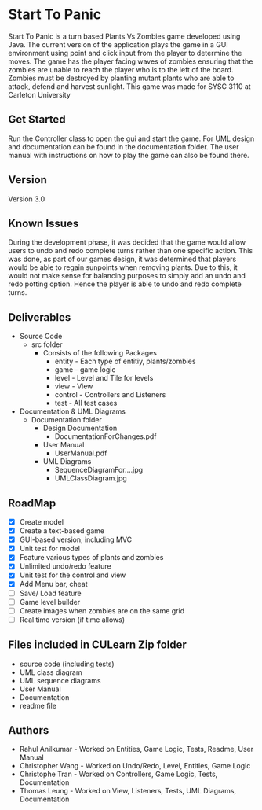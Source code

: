 # Start To Panic

Start To Panic is a turn based Plants Vs Zombies game developed using Java. 
The current version of the application plays the game in a GUI environment 
using point and click input from the player to determine the moves. 
The game has the player facing waves of zombies ensuring that the zombies are unable to reach the player who is to the left of the board. 
Zombies must be destroyed by planting mutant plants who are able to attack, defend and harvest sunlight. This game was made for SYSC 3110 at Carleton University

## Get Started

Run the Controller class to open the gui and start the game. For UML design and documentation can be found in the documentation folder. The user manual with instructions on how to play the game can also be found there.

## Version

Version 3.0 

## Known Issues

During the development phase, it was decided that the game would allow users to undo and redo complete turns rather than one specific action. This was done, as part of our games design, it was determined that players would be able to regain sunpoints when removing plants. Due to this, it would not make sense for balancing purposes to simply add an undo and redo potting option. Hence the player is able to undo and redo complete turns.

## Deliverables

* Source Code
  * src folder
    * Consists of the following Packages
      * entity - Each type of entitiy, plants/zombies
      * game  - game logic
      * level - Level and Tile for levels
      * view - View
      * control - Controllers and Listeners
      * test - All test cases
* Documentation & UML Diagrams
  * Documentation folder
    * Design Documentation
      * DocumentationForChanges.pdf
    * User Manual
      * UserManual.pdf
    * UML Diagrams
      * SequenceDiagramFor....jpg
      * UMLClassDiagram.jpg

## RoadMap
- [x] Create model
- [x] Create a text-based game
- [x] GUI-based version, including MVC
- [x] Unit test for model
- [x] Feature various types of plants and zombies
- [x] Unlimited undo/redo feature
- [x] Unit test for the control and view
- [x] Add Menu bar, cheat
- [ ] Save/ Load feature
- [ ] Game level builder
- [ ] Create images when zombies are on the same grid
- [ ] Real time version (if time allows)

## Files included in CULearn Zip folder
* source code (including tests)
* UML class diagram
* UML sequence diagrams
* User Manual
* Documentation
* readme file

## Authors

* Rahul Anilkumar - Worked on Entities, Game Logic, Tests, Readme, User Manual
* Christopher Wang - Worked on Undo/Redo, Level, Entities, Game Logic
* Christophe Tran - Worked on Controllers, Game Logic, Tests, Documentation
* Thomas Leung - Worked on View, Listeners, Tests, UML Diagrams, Documentation

